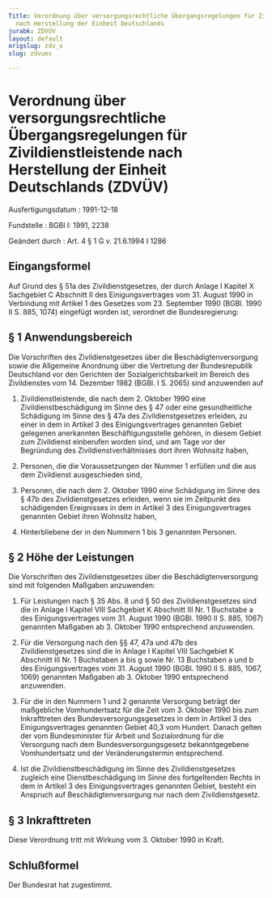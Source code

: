 ```yaml
---
Title: Verordnung über versorgungsrechtliche Übergangsregelungen für Zivildienstleistende
  nach Herstellung der Einheit Deutschlands
jurabk: ZDVÜV
layout: default
origslug: zdv_v
slug: zdvuev

---
```


# Verordnung über versorgungsrechtliche Übergangsregelungen für Zivildienstleistende nach Herstellung der Einheit Deutschlands (ZDVÜV)

Ausfertigungsdatum
:   1991-12-18

Fundstelle
:   BGBl I: 1991, 2238

Geändert durch
:   Art. 4 § 1 G v. 21.6.1994 I 1286


## Eingangsformel

Auf Grund des § 51a des Zivildienstgesetzes, der durch Anlage I Kapitel X Sachgebiet C Abschnitt II des Einigungsvertrages vom 31. August 1990 in Verbindung mit Artikel 1 des Gesetzes vom 23. September 1990 (BGBl. 1990 II S. 885, 1074) eingefügt worden ist, verordnet die Bundesregierung:


## § 1 Anwendungsbereich

Die Vorschriften des Zivildienstgesetzes über die Beschädigtenversorgung sowie die Allgemeine Anordnung über die Vertretung der Bundesrepublik Deutschland vor den Gerichten der Sozialgerichtsbarkeit im Bereich des Zivildienstes vom 14. Dezember 1982 (BGBl. I S. 2065) sind anzuwenden auf

1.  Zivildienstleistende, die nach dem 2. Oktober 1990 eine Zivildienstbeschädigung im Sinne des § 47 oder eine gesundheitliche Schädigung im Sinne des § 47a des Zivildienstgesetzes erleiden, zu einer in dem in Artikel 3 des Einigungsvertrages genannten Gebiet gelegenen anerkannten Beschäftigungsstelle gehören, in diesem Gebiet zum Zivildienst einberufen worden sind, und am Tage vor der Begründung des Zivildienstverhältnisses dort ihren Wohnsitz haben,


2.  Personen, die die Voraussetzungen der Nummer 1 erfüllen und die aus dem Zivildienst ausgeschieden sind,


3.  Personen, die nach dem 2. Oktober 1990 eine Schädigung im Sinne des § 47b des Zivildienstgesetzes erleiden, wenn sie im Zeitpunkt des schädigenden Ereignisses in dem in Artikel 3 des Einigungsvertrages genannten Gebiet ihren Wohnsitz haben,


4.  Hinterbliebene der in den Nummern 1 bis 3 genannten Personen.





## § 2 Höhe der Leistungen

Die Vorschriften des Zivildienstgesetzes über die Beschädigtenversorgung sind mit folgenden Maßgaben anzuwenden:

1.  Für Leistungen nach § 35 Abs. 8 und § 50 des Zivildienstgesetzes sind die in Anlage I Kapitel VIII Sachgebiet K Abschnitt III Nr. 1 Buchstabe a des Einigungsvertrages vom 31. August 1990 (BGBl. 1990 II S. 885, 1067) genannten Maßgaben ab 3. Oktober 1990 entsprechend anzuwenden.


2.  Für die Versorgung nach den §§ 47, 47a und 47b des Zivildienstgesetzes sind die in Anlage I Kapitel VIII Sachgebiet K Abschnitt III Nr. 1 Buchstaben a bis g sowie Nr. 13 Buchstaben a und b des Einigungsvertrages vom 31. August 1990 (BGBl. 1990 II S. 885, 1067, 1069) genannten Maßgaben ab 3. Oktober 1990 entsprechend anzuwenden.


3.  Für die in den Nummern 1 und 2 genannte Versorgung beträgt der maßgebliche Vomhundertsatz für die Zeit vom 3. Oktober 1990 bis zum Inkrafttreten des Bundesversorgungsgesetzes in dem in Artikel 3 des Einigungsvertrages genannten Gebiet 40,3 vom Hundert. Danach gelten der vom Bundesminister für Arbeit und Sozialordnung für die Versorgung nach dem Bundesversorgungsgesetz bekanntgegebene Vomhundertsatz und der Veränderungstermin entsprechend.


4.  Ist die Zivildienstbeschädigung im Sinne des Zivildienstgesetzes zugleich eine Dienstbeschädigung im Sinne des fortgeltenden Rechts in dem in Artikel 3 des Einigungsvertrages genannten Gebiet, besteht ein Anspruch auf Beschädigtenversorgung nur nach dem Zivildienstgesetz.





## § 3 Inkrafttreten

Diese Verordnung tritt mit Wirkung vom 3. Oktober 1990 in Kraft.


## Schlußformel

Der Bundesrat hat zugestimmt.

